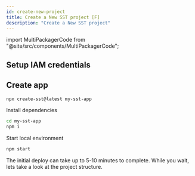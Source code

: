 ```yaml
---
id: create-new-project
title: Create a New SST project [F]
description: "Create a New SST project"
---
```


import MultiPackagerCode from "@site/src/components/MultiPackagerCode";

## Setup IAM credentials

## Create app

```bash
npx create-sst@latest my-sst-app
```

Install dependencies

```bash
cd my-sst-app
npm i
```

Start local environment

```bash
npm start
```

The initial deploy can take up to 5-10 minutes to complete. While you wait, lets take a look at the project structure.